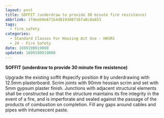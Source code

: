 ```yaml
---
layout: post
title: SOFFIT (underdraw to provide 30 minute fire resistance)
abbrlink: 1fdeeb9e671b4d819306f16fa0c8a653
tags:
  - fire_safety
categories:
  - Standard Clauses For Housing Act Use - HHSRS
  - 24 - Fire Safety
date: 1699190019000
updated: 1699190019000
---
```


**SOFFIT (underdraw to provide 30 minute fire resistence)**

Upgrade the existing soffit #specify position # by underdrawing with 12.5mm plasterboard. Scrim joints with 90mm hessian scrim and set with 5mm gypsum plaster finish. Junctions with adjacent structural elements shall be constructed so that the structure maintains its fire integrity in the event of a fire, and is imperforate and sealed against the passage of the products of combustion on completion. Fill any gaps around cables and pipes with intumescent paste.
